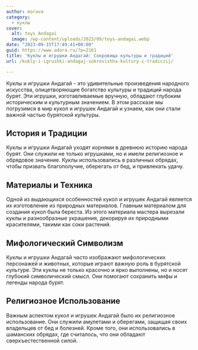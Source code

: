 ```yaml
---
author: morava
category:
  - куклы
cover:
  alt: toys Andagai
  image: /wp-content/uploads/2023/09/toys-andagai.webp
date: "2023-09-15T17:49:41+00:00"
guid: https://www.adora.ru/?p=2161
title: 'Куклы и игрушки Андагай: Сокровища культуры и традиций'
url: /kukly-i-igrushki-andagaj-sokrovishha-kultury-i-tradiczij/

---
```

Куклы и игрушки Андагай \- это удивительные произведения народного искусства, олицетворяющие богатство культуры и традиций народа бурят. Эти игрушки, изготавливаемые вручную, обладают глубоким историческим и культурным значением. В этом рассказе мы погрузимся в мир кукол и игрушек Андагай и узнаем, как они стали важной частью бурятской культуры.

## История и Традиции

Куклы и игрушки Андагай уходят корнями в древнюю историю народа бурят. Они служили не только игрушками, но и имели религиозное и обрядовое значение. Куклы использовались в различных обрядах, чтобы призвать благополучие, оберегать от бед, и привлекать удачу.

## Материалы и Техника

Одной из выдающихся особенностей кукол и игрушек Андагай является их изготовление из природных материалов. Главным материалом для создания кукол была береста. Из этого материала мастера вырезали куклы и разнообразные украшения, декорируя их природными красителями, такими как соки растений.

## Мифологический Символизм

Куклы и игрушки Андагай часто изображают мифологических персонажей и животных, которые играют важную роль в бурятской культуре. Эти куклы не только красочно и ярко выполнены, но и носят глубокий символический смысл. Они помогают сохранить мифы и легенды народа бурят.

## Религиозное Использование

Важным аспектом кукол и игрушек Андагай было их религиозное использование. Они служили амулетами и оберегами, защищая своих владельцев от бед и болезней. Кроме того, они использовались в шаманских обрядах, где считалось, что они обладают сверхъестественной силой.
